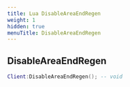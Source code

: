 ```yaml
---
title: Lua DisableAreaEndRegen
weight: 1
hidden: true
menuTitle: DisableAreaEndRegen
---
```

## DisableAreaEndRegen
```lua
Client:DisableAreaEndRegen(); -- void
```